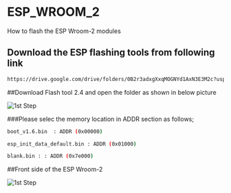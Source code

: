 # ESP_WROOM_2
How to flash the ESP Wroom-2 modules 

## Download the ESP flashing tools from following link 
```sh
https://drive.google.com/drive/folders/0B2r3adxgXxqMOGNYd1AxN3E3M2c?usp=sharing
```
##Download Flash tool 2.4 and open the folder as shown in below picture 

![1st Step](https://github.com/niwantha33/ESP_WROOM_2/blob/master/FirmwareUploading.png)

###Please selec the memory location in ADDR section as follows; 
```sh
boot_v1.6.bin  : ADDR (0x00000)

esp_init_data_default.bin : ADDR (0x01000)

blank.bin : : ADDR (0x7e000)
```


##Front side of the ESP Wroom-2 

![1st Step](https://github.com/niwantha33/ESP_WROOM_2/blob/master/PinConfigESP_Wroom.png)

